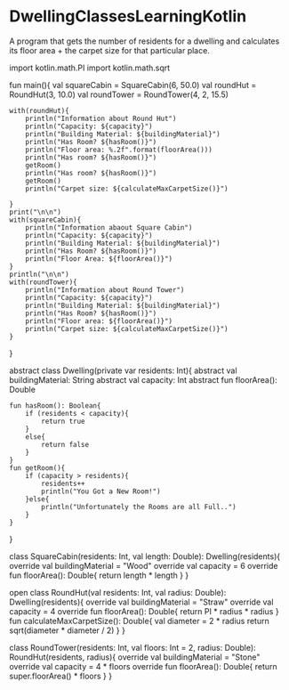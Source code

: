 # DwellingClassesLearningKotlin
A program that gets the number of residents for a dwelling and calculates its floor area + the carpet size for that particular place.

import kotlin.math.PI
import kotlin.math.sqrt

fun main(){
    val squareCabin = SquareCabin(6, 50.0)
    val roundHut = RoundHut(3, 10.0)
    val roundTower = RoundTower(4, 2, 15.5)
    
    with(roundHut){
        println("Information about Round Hut")
        println("Capacity: ${capacity}")
        println("Building Material: ${buildingMaterial}")
        println("Has Room? ${hasRoom()}")
        println("Floor area: %.2f".format(floorArea()))
        println("Has room? ${hasRoom()}")
        getRoom()
        println("Has room? ${hasRoom()}")
        getRoom()
        println("Carpet size: ${calculateMaxCarpetSize()}")

    }
    print("\n\n")
    with(squareCabin){
        println("Information abaout Square Cabin")
        println("Capacity: ${capacity}")
        println("Building Material: ${buildingMaterial}")
        println("Has Room? ${hasRoom()}")
        println("Floor Area: ${floorArea()}")
    }
    println("\n\n")
    with(roundTower){
        println("Information about Round Tower")
        println("Capacity: ${capacity}")
        println("Building Material: ${buildingMaterial}")
        println("Has Room? ${hasRoom()}")
        println("Floor area: ${floorArea()}")
		println("Carpet size: ${calculateMaxCarpetSize()}")
    }
}


abstract class Dwelling(private var residents: Int){
    abstract val buildingMaterial: String
    abstract val  capacity: Int
    abstract fun floorArea(): Double

    fun hasRoom(): Boolean{
    	if (residents < capacity){
    		return true
    	}
        else{
    		return false
		}
	}
    fun getRoom(){
        if (capacity > residents){
            residents++
            println("You Got a New Room!")
        }else{
            println("Unfortunately the Rooms are all Full..")
        }
    }
}
    
class SquareCabin(residents: Int, val length: Double): Dwelling(residents){
	override val buildingMaterial = "Wood"
	override val capacity = 6
    override fun floorArea(): Double{
        return length * length
    }
}

open class RoundHut(val residents: Int, val radius: Double): Dwelling(residents){
    override val buildingMaterial = "Straw"
    override val capacity = 4
    override fun floorArea(): Double{
        return PI * radius * radius
    }
    fun calculateMaxCarpetSize(): Double{
        val diameter = 2 * radius
        return sqrt(diameter * diameter / 2)
    }
}

class RoundTower(residents: Int,
                 val floors: Int = 2,
                 radius: Double): RoundHut(residents, radius){
    override val buildingMaterial = "Stone"
    override val capacity = 4 * floors
    override fun floorArea(): Double{
        return super.floorArea() * floors
    }
}
